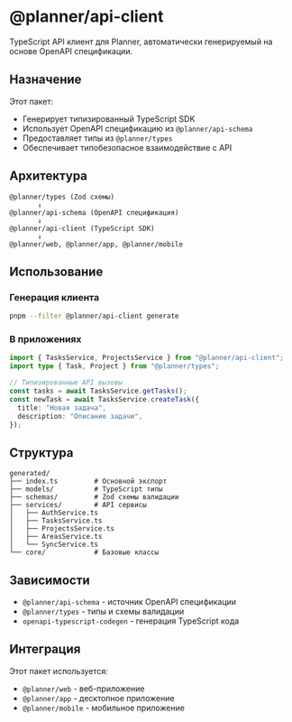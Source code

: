 # @planner/api-client

TypeScript API клиент для Planner, автоматически генерируемый на основе OpenAPI спецификации.

## Назначение

Этот пакет:

- Генерирует типизированный TypeScript SDK
- Использует OpenAPI спецификацию из `@planner/api-schema`
- Предоставляет типы из `@planner/types`
- Обеспечивает типобезопасное взаимодействие с API

## Архитектура

```
@planner/types (Zod схемы)
       ↓
@planner/api-schema (OpenAPI спецификация)
       ↓
@planner/api-client (TypeScript SDK)
       ↓
@planner/web, @planner/app, @planner/mobile
```

## Использование

### Генерация клиента

```bash
pnpm --filter @planner/api-client generate
```

### В приложениях

```typescript
import { TasksService, ProjectsService } from "@planner/api-client";
import type { Task, Project } from "@planner/types";

// Типизированные API вызовы
const tasks = await TasksService.getTasks();
const newTask = await TasksService.createTask({
  title: "Новая задача",
  description: "Описание задачи",
});
```

## Структура

```
generated/
├── index.ts         # Основной экспорт
├── models/          # TypeScript типы
├── schemas/         # Zod схемы валидации
├── services/        # API сервисы
│   ├── AuthService.ts
│   ├── TasksService.ts
│   ├── ProjectsService.ts
│   ├── AreasService.ts
│   └── SyncService.ts
└── core/            # Базовые классы
```

## Зависимости

- `@planner/api-schema` - источник OpenAPI спецификации
- `@planner/types` - типы и схемы валидации
- `openapi-typescript-codegen` - генерация TypeScript кода

## Интеграция

Этот пакет используется:

- `@planner/web` - веб-приложение
- `@planner/app` - десктопное приложение
- `@planner/mobile` - мобильное приложение
